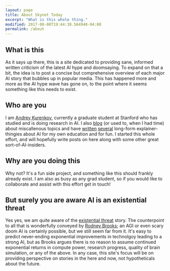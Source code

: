 ```yaml
---
layout: page
title: About Skynet Today
excerpt: "What is this whole thing."
modified: 2017-08-08T19:44:38.564948-04:00
permalink: /about
---
```


## What is this

As it says up there, this is a site dedicated to providing sane, informed written criticism of the latest AI hype and doomsaying. To expand on that a bit, the idea is to post a concise but comprehensive overview of each major AI story that bubbles up in popular media. This has happened more and more as the AI hype wave has gone on, to the point where it seems something like this needs to exist.

## Who are you
I am [Andrey Kurenkov](http://www.andreykurenkov.com/), currently a graduate student at Stanford who has studied and is doing research in AI. I also [blog](http://www.andreykurenkov.com/writing/) (or used to, when I had time) about miscallenous topics and have [written](http://www.andreykurenkov.com/writing/ai/a-brief-history-of-neural-nets-and-deep-learning/) [several](http://www.andreykurenkov.com/writing/ai/a-brief-history-of-game-ai/) long-form explainer-thingies about AI for my own education and for fun. I started this whole effort, and will hopefully write posts on here along with some other great sort-of-AI-insiders.

## Why are you doing this
Why not? It's a fun side project, and something like this should frankly already exist. I am also as busy as any grad student, so if you would like to collaborate and assist with this effort get in touch!

## But surely you are aware AI is an existential threat
Yes yes, we am quite aware of the [existential threat](https://waitbutwhy.com/2015/01/artificial-intelligence-revolution-1.html) story. The counterpoint to all that is wonderfully conveyed by [Rodney Brooks](https://rodneybrooks.com/the-seven-deadly-sins-of-predicting-the-future-of-ai/); an AGI or even scary doom AI is certainly possible, but we still seem far from it. It's easy to predict never-ending exponential improvements in technolgoy leading to a strong AI, but as Brooks argues there is no reason to assume continued exponential returns in compute power, research progress, quality of brain simulation, or any of the above. In any case, this site's focus will be on providing perspective on stories in the here and now, not hypotheticals about the future.
